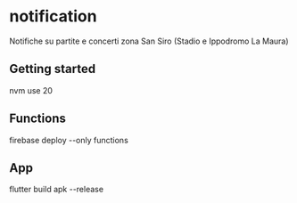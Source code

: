 # notification

Notifiche su partite e concerti zona San Siro (Stadio e Ippodromo La Maura)

## Getting started

nvm use 20

## Functions

firebase deploy --only functions

## App

flutter build apk --release

